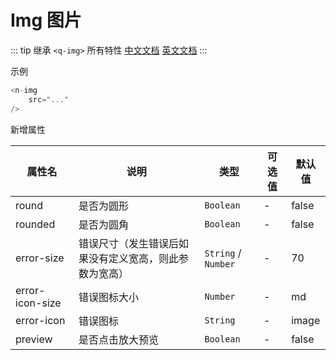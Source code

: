 # Img 图片

::: tip
继承 `<q-img>` 所有特性
[中文文档](http://www.quasarchs.com/vue-components/img) [英文文档](https://quasar.dev/vue-components/img)
:::

示例

```javascript
<n-img 
    src="..."
/>
```

新增属性

| 属性名             | 说明                          | 类型                  | 可选值 | 默认值   |
|-----------------|-----------------------------|---------------------|-----|-------|
| round           | 是否为圆形                       | `Boolean`           | -   | false |
| rounded         | 是否为圆角                       | `Boolean`           | -   | false |
| error-size      | 错误尺寸（发生错误后如果没有定义宽高，则此参数为宽高） | `String` / `Number` | -   | 70    |
| error-icon-size | 错误图标大小                      | `Number`            | -   | md    |
| error-icon      | 错误图标                        | `String`            | -   | image |
| preview         | 是否点击放大预览                    | `Boolean`           | -   | false |
